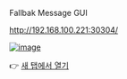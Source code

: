 
Fallbak Message GUI 

http://192.168.100.221:30304/



[![image](https://github.com/user-attachments/assets/bce96254-c974-4910-b39b-a88e03d9a8a6)](http://192.168.100.221:30304/)


👉 [새 탭에서 열기](http://192.168.100.221:30304/)

